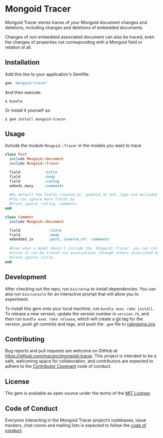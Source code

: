 # Mongoid Tracer

Mongoid Tracer stores traces of your Mongoid document changes and deletions, including changes and deletions of embedded documents.

Changes of non embedded associated document can also be traced, even the changes of properties not corresponding with a Mongoid field or relation at all.  

## Installation

Add this line to your application's Gemfile:

```ruby
gem 'mongoid-tracer'
```

And then execute:

    $ bundle

Or install it yourself as:

    $ gem install mongoid-tracer

## Usage

Include the module `Mongoid::Tracer` in the models you want to trace

```ruby
class Post
  include Mongoid::Document
  include Mongoid::Tracer

  field           :title
  field           :body
  field           :rating
  embeds_many     :comments
  
  #By default the fields created_at, updated_at and _type are excluded from traces.
  #You can ignore more fields by
  #trace_ignore :rating, comments
end

class Comment
  include Mongoid::Document

  field             :title
  field             :body
  embedded_in       :post, inverse_of: :comments
  
  #Even when a model doesn't include the `Mongoid::Tracer` you can configure trace options
  #since it can be traced via associations through others associated models
  #trace_ignore :title
end
```

## Development

After checking out the repo, run `bin/setup` to install dependencies. You can also run `bin/console` for an interactive prompt that will allow you to experiment.

To install this gem onto your local machine, run `bundle exec rake install`. To release a new version, update the version number in `version.rb`, and then run `bundle exec rake release`, which will create a git tag for the version, push git commits and tags, and push the `.gem` file to [rubygems.org](https://rubygems.org).

## Contributing

Bug reports and pull requests are welcome on GitHub at https://github.com/macarci/mongoid-tracer. This project is intended to be a safe, welcoming space for collaboration, and contributors are expected to adhere to the [Contributor Covenant](http://contributor-covenant.org) code of conduct.

## License

The gem is available as open source under the terms of the [MIT License](http://opensource.org/licenses/MIT).

## Code of Conduct

Everyone interacting in the Mongoid Tracer project’s codebases, issue trackers, chat rooms and mailing lists is expected to follow the [code of conduct](https://github.com/macarci/mongoid-tracer/blob/master/CODE_OF_CONDUCT.md).
